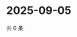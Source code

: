 # 2025-09-05

共 0 条

<!-- BEGIN ZHIHUVIDEO -->
<!-- 最后更新时间 Fri Sep 05 2025 01:09:39 GMT+0800 (China Standard Time) -->

<!-- END ZHIHUVIDEO -->
